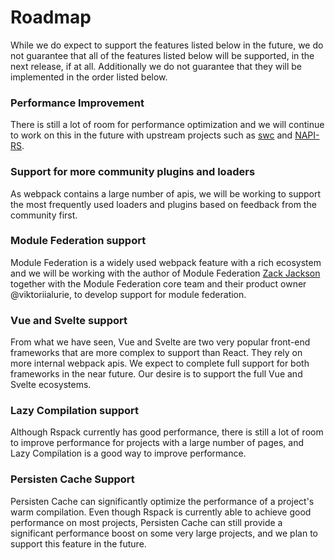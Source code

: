# Roadmap

While we do expect to support the features listed below in the future, we do not guarantee that all of the features listed below will be supported, in the next release, if at all. Additionally we do not guarantee that they will be implemented in the order listed below.

### Performance Improvement

There is still a lot of room for performance optimization and we will continue to work on this in the future with upstream projects such as [swc](https://github.com/swc-project/swc) and [NAPI-RS](https://github.com/napi-rs/napi-rs).

### Support for more community plugins and loaders

As webpack contains a large number of apis, we will be working to support the most frequently used loaders and plugins based on feedback from the community first.

### Module Federation support

Module Federation is a widely used webpack feature with a rich ecosystem and we will be working with the author of Module Federation [Zack Jackson](https://github.com/ScriptedAlchemy) together with the Module Federation core team and their product owner @viktoriialurie, to develop support for module federation.

### Vue and Svelte support

From what we have seen, Vue and Svelte are two very popular front-end frameworks that are more complex to support than React. They rely on more internal webpack apis. We expect to complete full support for both frameworks in the near future. Our desire is to support the full Vue and Svelte ecosystems.

### Lazy Compilation support

Although Rspack currently has good performance, there is still a lot of room to improve performance for projects with a large number of pages, and Lazy Compilation is a good way to improve performance.

### Persisten Cache Support

Persisten Cache can significantly optimize the performance of a project's warm compilation. Even though Rspack is currently able to achieve good performance on most projects, Persisten Cache can still provide a significant performance boost on some very large projects, and we plan to support this feature in the future.
